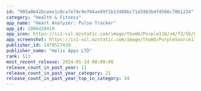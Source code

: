 ```yaml
---
id: "905a0b42bceee1c0ca7e74c9e704ae99f1b13488bc71a5983b4fd566c70b1224"
category: "Health & Fitness"
app_name: "Heart Analyzer: Pulse Tracker"
app_id: 1006420410
app_icon: https://is1-ssl.mzstatic.com/image/thumb/Purple116/v4/f3/5b/b5/f35bb598-5094-e2c4-c3aa-fe6395959810/AppIcon-0-0-1x_U007epad-0-0-85-220.png/1024x1024bb.png
app_screenshot: https://is1-ssl.mzstatic.com/image/thumb/PurpleSource116/v4/28/9e/c7/289ec7d2-597b-b59e-657c-479d16aa1dbc/2443768f-736c-4433-b251-3033b783a0d5_Screen1.png/1242x2208bb.png
publisher_id: 1479527439
publisher_name: "Helix Apps LTD"
rank: 513
most_recent_release: 2024-01-24 00:00:00
release_count_in_past_year: 11
release_count_in_past_year_category: 21
release_count_in_past_year_top_in_category: 34
---
```


